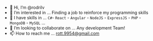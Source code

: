- 👋 Hi, I’m @rodrilv
- 👀 I’m interested in ... Finding a job to reinforce my programming skills
- 🌱 I have skills in ... `C#`- `React` - `Angular` - `NodeJS` - `ExpressJS` - `PHP` - `MongoDB` - `MySQL` ...
- 💞️ I’m looking to collaborate on ... Any development Team!
- 📫 How to reach me ... rott.9954@gmail.com
